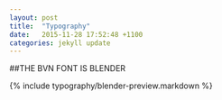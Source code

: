 ```yaml
---
layout: post
title:  "Typography"
date:   2015-11-28 17:52:48 +1100
categories: jekyll update
---
```

##THE BVN FONT IS BLENDER

{% include typography/blender-preview.markdown %}